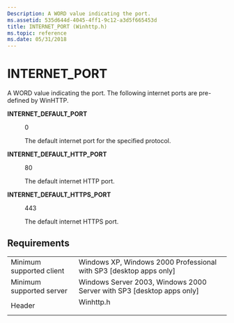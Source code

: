 ```yaml
---
Description: A WORD value indicating the port.
ms.assetid: 535d644d-4045-4ff1-9c12-a3d5f665453d
title: INTERNET_PORT (Winhttp.h)
ms.topic: reference
ms.date: 05/31/2018
---
```


# INTERNET\_PORT

A WORD value indicating the port. The following internet ports are pre-defined by WinHTTP.

<dl> <dt>

<span id="INTERNET_DEFAULT_PORT"></span><span id="internet_default_port"></span>**INTERNET\_DEFAULT\_PORT**
</dt> <dd> <dl> <dt>

0
</dt> <dt>



The default internet port for the specified protocol.


</dt> </dl> </dd> <dt>

<span id="INTERNET_DEFAULT_HTTP_PORT"></span><span id="internet_default_http_port"></span>**INTERNET\_DEFAULT\_HTTP\_PORT**
</dt> <dd> <dl> <dt>

80
</dt> <dt>



The default internet HTTP port.


</dt> </dl> </dd> <dt>

<span id="INTERNET_DEFAULT_HTTPS_PORT"></span><span id="internet_default_https_port"></span>**INTERNET\_DEFAULT\_HTTPS\_PORT**
</dt> <dd> <dl> <dt>

443
</dt> <dt>



The default internet HTTPS port.


</dt> </dl> </dd> </dl>

## Requirements



|                                     |                                                                                      |
|-------------------------------------|--------------------------------------------------------------------------------------|
| Minimum supported client<br/> | Windows XP, Windows 2000 Professional with SP3 \[desktop apps only\]<br/>      |
| Minimum supported server<br/> | Windows Server 2003, Windows 2000 Server with SP3 \[desktop apps only\]<br/>   |
| Header<br/>                   | <dl> <dt>Winhttp.h</dt> </dl> |



 

 




